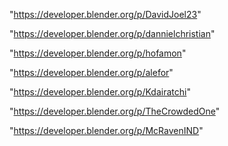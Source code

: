 "https://developer.blender.org/p/DavidJoel23"

"https://developer.blender.org/p/dannielchristian"

"https://developer.blender.org/p/hofamon"

"https://developer.blender.org/p/alefor"

"https://developer.blender.org/p/Kdairatchi"

"https://developer.blender.org/p/TheCrowdedOne"

"https://developer.blender.org/p/McRavenIND"

 
